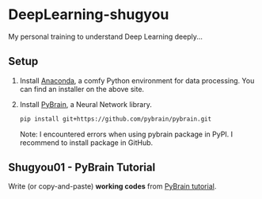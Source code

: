 # DeepLearning-shugyou

My personal training to understand Deep Learning deeply...

## Setup

1. Install [Anaconda](https://store.continuum.io/cshop/anaconda/), a comfy Python environment for data processing.
   You can find an installer on the above site.
2. Install [PyBrain](http://pybrain.org/), a Neural Network library.

    ```bash
    pip install git+https://github.com/pybrain/pybrain.git    
    ```
    
    Note: I encountered errors when using pybrain package in PyPI.
    I recommend to install package in GitHub.

## Shugyou01 - PyBrain Tutorial

Write (or copy-and-paste) **working codes** from [PyBrain tutorial](http://pybrain.org/docs/index.html#tutorials).
